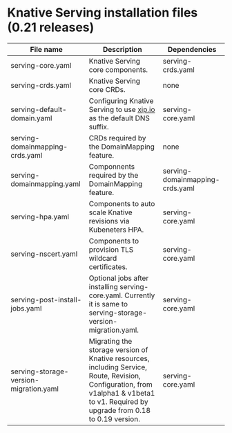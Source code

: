 # Knative Serving installation files (0.21 releases)

| File name | Description | Dependencies|
| --- | --- | --- |
| serving-core.yaml | Knative Serving core components. | serving-crds.yaml |
| serving-crds.yaml | Knative Serving core CRDs. | none |
| serving-default-domain.yaml | Configuring Knative Serving to use <a href="http://xip.io">xip.io</a> as the default DNS suffix. | serving-core.yaml |
| serving-domainmapping-crds.yaml | CRDs required by the DomainMapping feature. | none |
| serving-domainmapping.yaml | Componnents required by the DomainMapping feature. | serving-domainmapping-crds.yaml |
| serving-hpa.yaml | Components to auto scale Knative revisions via Kubeneters HPA. | serving-core.yaml |
  serving-nscert.yaml | Components to provision TLS wildcard certificates. | serving-core.yaml |
| serving-post-install-jobs.yaml | Optional jobs after installing serving-core.yaml. Currently it is same to serving-storage-version-migration.yaml. | serving-core.yaml |
| serving-storage-version-migration.yaml | Migrating the storage version of Knative resources, including Service, Route, Revision, Configuration, from v1alpha1 & v1beta1 to v1. Required by upgrade from 0.18 to 0.19 version. | serving-core.yaml |
